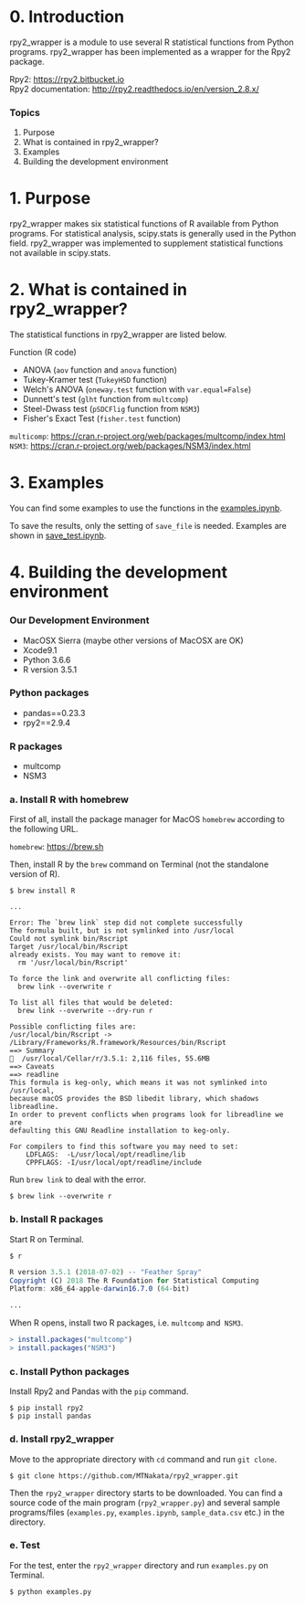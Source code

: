 # 0. Introduction

rpy2_wrapper is a module to use several R statistical functions from Python programs. rpy2_wrapper has been implemented as a wrapper for the Rpy2 package.

Rpy2: https://rpy2.bitbucket.io  
Rpy2 documentation: http://rpy2.readthedocs.io/en/version_2.8.x/

### Topics

1. Purpose
2. What is contained in rpy2_wrapper?
3. Examples
4. Building the development environment

# 1. Purpose

rpy2_wrapper makes six statistical functions of R available from Python programs. For statistical analysis, scipy.stats is generally used in the Python field. rpy2_wrapper was implemented to supplement statistical functions not available in scipy.stats.

# 2. What is contained in rpy2_wrapper?

The statistical functions in rpy2_wrapper are listed below.

Function (R code)

- ANOVA (`aov` function and `anova` function)
- Tukey-Kramer test (`TukeyHSD` function)
- Welch's ANOVA (`oneway.test` function with `var.equal=False`)
- Dunnett's test (`glht` function from `multcomp`)
- Steel-Dwass test (`pSDCFlig` function from `NSM3`)
- Fisher's Exact Test (`fisher.test` function)

`multicomp`: https://cran.r-project.org/web/packages/multcomp/index.html  
`NSM3`: https://cran.r-project.org/web/packages/NSM3/index.html

# 3. Examples

You can find some examples to use the functions in the [examples.ipynb](https://github.com/MTNakata/rpy2_wrapper/blob/master/examples.ipynb). 

To save the results, only the setting of `save_file` is needed. Examples are shown in [save_test.ipynb](https://github.com/MTNakata/rpy2_wrapper/blob/master/save_test.ipynb).

# 4. Building the development environment

### Our Development Environment

- MacOSX Sierra (maybe other versions of MacOSX are OK)
- Xcode9.1
- Python 3.6.6
- R version 3.5.1

### Python packages

- pandas==0.23.3
- rpy2==2.9.4

### R packages

- multcomp
- NSM3

### a. Install R with homebrew

First of all, install the package manager for MacOS `homebrew` according to the following URL.

`homebrew`: https://brew.sh

Then, install R by the `brew` command on Terminal (not the standalone version of R).

```
$ brew install R
```
```
...

Error: The `brew link` step did not complete successfully
The formula built, but is not symlinked into /usr/local
Could not symlink bin/Rscript
Target /usr/local/bin/Rscript
already exists. You may want to remove it:
  rm '/usr/local/bin/Rscript'

To force the link and overwrite all conflicting files:
  brew link --overwrite r

To list all files that would be deleted:
  brew link --overwrite --dry-run r

Possible conflicting files are:
/usr/local/bin/Rscript -> /Library/Frameworks/R.framework/Resources/bin/Rscript
==> Summary
🍺  /usr/local/Cellar/r/3.5.1: 2,116 files, 55.6MB
==> Caveats
==> readline
This formula is keg-only, which means it was not symlinked into /usr/local,
because macOS provides the BSD libedit library, which shadows libreadline.
In order to prevent conflicts when programs look for libreadline we are
defaulting this GNU Readline installation to keg-only.

For compilers to find this software you may need to set:
    LDFLAGS:  -L/usr/local/opt/readline/lib
    CPPFLAGS: -I/usr/local/opt/readline/include
```

Run `brew link` to deal with the error.

```
$ brew link --overwrite r
```

### b. Install R packages

Start R on Terminal.

```
$ r
```
```r
R version 3.5.1 (2018-07-02) -- "Feather Spray"
Copyright (C) 2018 The R Foundation for Statistical Computing
Platform: x86_64-apple-darwin16.7.0 (64-bit)

...
```
When R opens, install two R packages, i.e. `multcomp` and` NSM3`.

```r
> install.packages("multcomp")
> install.packages("NSM3")
```

### c. Install Python packages

Install Rpy2 and Pandas with the `pip` command.

```
$ pip install rpy2
$ pip install pandas
```

### d. Install rpy2_wrapper

Move to the appropriate directory with `cd` command and run `git clone`.

```
$ git clone https://github.com/MTNakata/rpy2_wrapper.git
```

Then the `rpy2_wrapper` directory starts to be downloaded. You can find a source code of the main program (`rpy2_wrapper.py`) and several sample programs/files (`examples.py`, `examples.ipynb`, `sample_data.csv` etc.) in the directory.

### e. Test

For the test, enter the `rpy2_wrapper` directory and run `examples.py` on Terminal.

```
$ python examples.py
```

